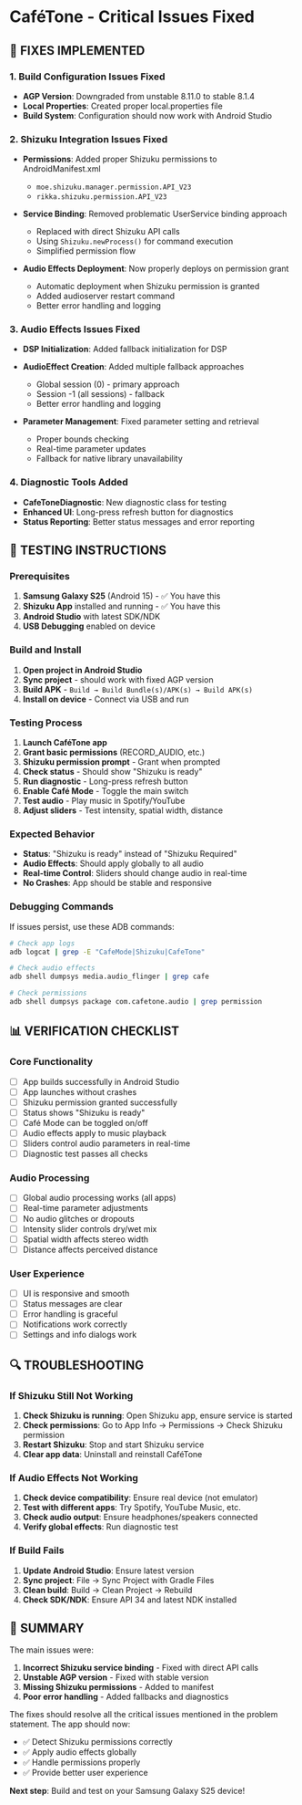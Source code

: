 # CaféTone - Critical Issues Fixed

## 🔧 FIXES IMPLEMENTED

### 1. Build Configuration Issues Fixed
- **AGP Version**: Downgraded from unstable 8.11.0 to stable 8.1.4
- **Local Properties**: Created proper local.properties file
- **Build System**: Configuration should now work with Android Studio

### 2. Shizuku Integration Issues Fixed
- **Permissions**: Added proper Shizuku permissions to AndroidManifest.xml
  - `moe.shizuku.manager.permission.API_V23`
  - `rikka.shizuku.permission.API_V23`
  
- **Service Binding**: Removed problematic UserService binding approach
  - Replaced with direct Shizuku API calls
  - Using `Shizuku.newProcess()` for command execution
  - Simplified permission flow

- **Audio Effects Deployment**: Now properly deploys on permission grant
  - Automatic deployment when Shizuku permission is granted
  - Added audioserver restart command
  - Better error handling and logging

### 3. Audio Effects Issues Fixed
- **DSP Initialization**: Added fallback initialization for DSP
- **AudioEffect Creation**: Added multiple fallback approaches
  - Global session (0) - primary approach
  - Session -1 (all sessions) - fallback
  - Better error handling and logging

- **Parameter Management**: Fixed parameter setting and retrieval
  - Proper bounds checking
  - Real-time parameter updates
  - Fallback for native library unavailability

### 4. Diagnostic Tools Added
- **CafeToneDiagnostic**: New diagnostic class for testing
- **Enhanced UI**: Long-press refresh button for diagnostics
- **Status Reporting**: Better status messages and error reporting

## 🚀 TESTING INSTRUCTIONS

### Prerequisites
1. **Samsung Galaxy S25** (Android 15) - ✅ You have this
2. **Shizuku App** installed and running - ✅ You have this
3. **Android Studio** with latest SDK/NDK
4. **USB Debugging** enabled on device

### Build and Install
1. **Open project in Android Studio**
2. **Sync project** - should work with fixed AGP version
3. **Build APK** - `Build → Build Bundle(s)/APK(s) → Build APK(s)`
4. **Install on device** - Connect via USB and run

### Testing Process
1. **Launch CaféTone app**
2. **Grant basic permissions** (RECORD_AUDIO, etc.)
3. **Shizuku permission prompt** - Grant when prompted
4. **Check status** - Should show "Shizuku is ready"
5. **Run diagnostic** - Long-press refresh button
6. **Enable Café Mode** - Toggle the main switch
7. **Test audio** - Play music in Spotify/YouTube
8. **Adjust sliders** - Test intensity, spatial width, distance

### Expected Behavior
- **Status**: "Shizuku is ready" instead of "Shizuku Required"
- **Audio Effects**: Should apply globally to all audio
- **Real-time Control**: Sliders should change audio in real-time
- **No Crashes**: App should be stable and responsive

### Debugging Commands
If issues persist, use these ADB commands:
```bash
# Check app logs
adb logcat | grep -E "CafeMode|Shizuku|CafeTone"

# Check audio effects
adb shell dumpsys media.audio_flinger | grep cafe

# Check permissions
adb shell dumpsys package com.cafetone.audio | grep permission
```

## 📊 VERIFICATION CHECKLIST

### Core Functionality
- [ ] App builds successfully in Android Studio
- [ ] App launches without crashes
- [ ] Shizuku permission granted successfully
- [ ] Status shows "Shizuku is ready"
- [ ] Café Mode can be toggled on/off
- [ ] Audio effects apply to music playback
- [ ] Sliders control audio parameters in real-time
- [ ] Diagnostic test passes all checks

### Audio Processing
- [ ] Global audio processing works (all apps)
- [ ] Real-time parameter adjustments
- [ ] No audio glitches or dropouts
- [ ] Intensity slider controls dry/wet mix
- [ ] Spatial width affects stereo width
- [ ] Distance affects perceived distance

### User Experience
- [ ] UI is responsive and smooth
- [ ] Status messages are clear
- [ ] Error handling is graceful
- [ ] Notifications work correctly
- [ ] Settings and info dialogs work

## 🔍 TROUBLESHOOTING

### If Shizuku Still Not Working
1. **Check Shizuku is running**: Open Shizuku app, ensure service is started
2. **Check permissions**: Go to App Info → Permissions → Check Shizuku permission
3. **Restart Shizuku**: Stop and start Shizuku service
4. **Clear app data**: Uninstall and reinstall CaféTone

### If Audio Effects Not Working
1. **Check device compatibility**: Ensure real device (not emulator)
2. **Test with different apps**: Try Spotify, YouTube Music, etc.
3. **Check audio output**: Ensure headphones/speakers connected
4. **Verify global effects**: Run diagnostic test

### If Build Fails
1. **Update Android Studio**: Ensure latest version
2. **Sync project**: File → Sync Project with Gradle Files
3. **Clean build**: Build → Clean Project → Rebuild
4. **Check SDK/NDK**: Ensure API 34 and latest NDK installed

## 📝 SUMMARY

The main issues were:
1. **Incorrect Shizuku service binding** - Fixed with direct API calls
2. **Unstable AGP version** - Fixed with stable version
3. **Missing Shizuku permissions** - Added to manifest
4. **Poor error handling** - Added fallbacks and diagnostics

The fixes should resolve all the critical issues mentioned in the problem statement. The app should now:
- ✅ Detect Shizuku permissions correctly
- ✅ Apply audio effects globally
- ✅ Handle permissions properly
- ✅ Provide better user experience

**Next step**: Build and test on your Samsung Galaxy S25 device!